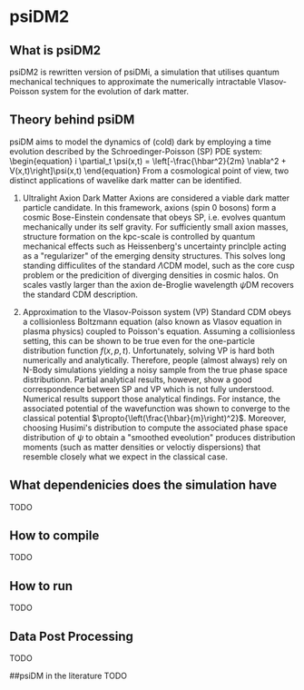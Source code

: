 # psiDM2

## What is psiDM2

psiDM2 is rewritten version of psiDMi, a simulation that utilises quantum mechanical techniques 
to approximate the numerically intractable Vlasov-Poisson system for the evolution of dark matter.

## Theory behind psiDM
psiDM aims to model the dynamics of (cold) dark by employing a time evolution
described by the Schroedinger-Poisson (SP) PDE system:
\begin{equation}
    i \partial_t \psi(x,t) = \left[-\frac{\hbar^2}{2m} \nabla^2 +
    V(x,t)\right]\psi(x,t)
\end{equation}
From a cosmological point of view, two distinct applications of wavelike dark
matter can be identified.
1. Ultralight Axion Dark Matter
Axions are considered a viable dark matter particle candidate. In this
framework, axions (spin 0 bosons) form a cosmic Bose-Einstein condensate that
obeys SP, i.e. evolves quantum mechanically under its self gravity. For
sufficiently small axion masses, structure formation on the kpc-scale is controlled
by quantum mechanical effects such as Heissenberg's uncertainty princlple acting
as a "regularizer" of the emerging density structures. This solves long standing
difficulites of the standard $\Lambda$CDM model, such as the core cusp problem
or the predicition of diverging densities in cosmic halos. On scales vastly
larger than the axion de-Broglie wavelength $\psi$DM recovers the standard CDM
description.

2. Approximation to the Vlasov-Poisson system (VP)
Standard CDM obeys a collisionless Boltzmann equation (also known as Vlasov
equation in plasma physics) coupled to Poisson's
equation. Assuming a collisionless setting, this can be shown to be true even
for the one-particle distribution function $f(x,p,t)$. Unfortunately, solving
VP is hard both numerically and analytically. Therefore, people (almost always)
rely on N-Body simulations yielding a noisy sample from the true phase space
distributionn. Partial analytical results, however, show a good correspondence
between SP and VP which is not fully understood. Numerical results support those
analytical findings. For instance, the associated potential of the wavefunction
was shown to converge to the classical potential $\propto{\left(\frac{\hbar}{m}\right)^2}$.
Moreover, choosing Husimi's distribution to compute the associated phase
space distribution of $\psi$ to obtain a "smoothed eveolution" produces
distribution moments (such as matter densities or veloctiy dispersions) that
resemble closely what we expect in the classical case.
### 

## What dependenicies does the simulation have
TODO

## How to compile
TODO

## How to run
TODO

## Data Post Processing
TODO

##psiDM in the literature
TODO
